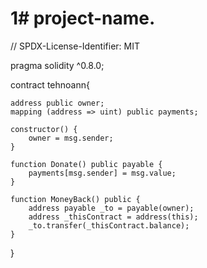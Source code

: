 # 1# project-name.
// SPDX-License-Identifier: MIT

pragma solidity ^0.8.0;


contract tehnoann{

    address public owner;
    mapping (address => uint) public payments;

    constructor() {
        owner = msg.sender;
    }

    function Donate() public payable {
        payments[msg.sender] = msg.value;
    }

    function MoneyBack() public {
        address payable _to = payable(owner);
        address _thisContract = address(this);
        _to.transfer(_thisContract.balance);
    }
}

